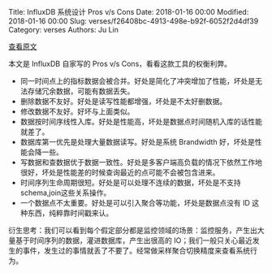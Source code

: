 Title: InfluxDB 系统设计 Pros v/s Cons
Date: 2018-01-16 00:00
Modified: 2018-01-16 00:00
Slug: verses/f26408bc-4913-498e-b92f-6052f2d4df39
Category: verses
Authors: Ju Lin

[查看原文](https://docs.influxdata.com/influxdb/v1.4/concepts/key_concepts/)

本文是 InfluxDB 自家写的 Pros v/s Cons，看看这款工具的权衡利弊。

* 同一时间点上的指标数据会被合并。好处是简化了冲突增加了性能，坏处是无法存储冗余数据，可能有数据丢失。
* 删除数据不友好。好处是读写性能都增强，坏处是不太好删数据。
* 修改数据不友好。好坏与上面类似。
* 数据按时间序线性入库。好处是性能高，坏处是数据点时间随机入库的话性能就差了。
* 数据库第一优先是处理大量数据读写。好处是系统 Brandwidth 好，坏处是性能会降一些。
* 写数据和查数据优于数据一致性。好处是多客户端高负载的情况下依然工作地很好，坏处是性能差的时候查询最近的点可能不会被包含进来。
* 时间序列生命周期很短。好处是可以处理不连续的数据，坏处是不支持schema,join这些关系操作。
* 一个数据点不太重要。好处是可以引入聚合等功能，坏处是数据点没有 ID 这种东西，纯粹靠时间戳来认。

衍生思考：我们可以看到每个假定部分都是监控领域的场景：监控服务，产生出大量基于时间序列的数据，灌进数据库，产生出很高的 IO；我们一般只关心最近发生的事件，发生过的事情就丢了不要了。经常做采样聚合切换精度来查看系统行为。
